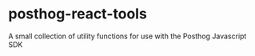 # posthog-react-tools
A small collection of utility functions for use with the Posthog Javascript SDK
